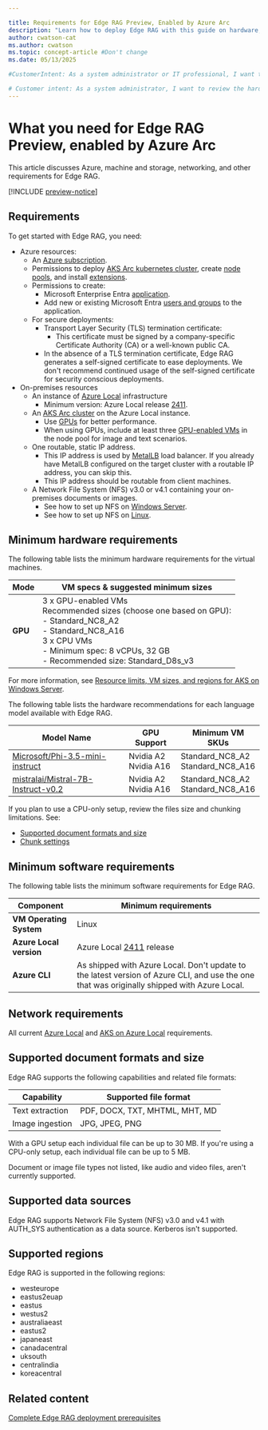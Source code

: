 ```yaml
---

title: Requirements for Edge RAG Preview, Enabled by Azure Arc
description: "Learn how to deploy Edge RAG with this guide on hardware, software, networking, and configuration requirements for success."
author: cwatson-cat
ms.author: cwatson
ms.topic: concept-article #Don't change
ms.date: 05/13/2025

#CustomerIntent: As a system administrator or IT professional, I want to understand the hardware, software, networking, and configuration requirements for deploying Edge RAG so that I can ensure my infrastructure meets the prerequisites for a successful deployment and operation.

# Customer intent: As a system administrator, I want to review the hardware, software, networking, and configuration requirements for deploying Edge RAG, so that I can prepare my infrastructure for a successful deployment and operation.
---
```


# What you need for Edge RAG Preview, enabled by Azure Arc

This article discusses Azure, machine and storage, networking, and other requirements for Edge RAG.

[!INCLUDE [preview-notice](includes/preview-notice.md)]

## Requirements

To get started with Edge RAG, you need:

- Azure resources:
  - An [Azure subscription](https://azure.microsoft.com/pricing/details/search/).
  - Permissions to deploy [AKS Arc kubernetes cluster](/azure/aks/hybrid/aks-create-clusters-portal), create [node pools](/azure/aks/hybrid/manage-node-pools), and install [extensions](/azure/azure-arc/kubernetes/extensions-release).
  - Permissions to create: 
    - Microsoft Enterprise Entra [application](/entra/identity/enterprise-apps/add-application-portal).
    - Add new or existing Microsoft Entra [users and groups](/entra/identity/enterprise-apps/add-application-portal-assign-users) to the application.
  - For secure deployments:
    - Transport Layer Security (TLS) termination certificate: 
      - This certificate must be signed by a company-specific Certificate Authority (CA) or a well-known public CA.
    - In the absence of a TLS termination certificate, Edge RAG generates a self-signed certificate to ease deployments. We don't recommend continued usage of the self-signed certificate for security conscious deployments.
- On-premises resources
  - An instance of [Azure Local](https://techcommunity.microsoft.com/blog/azurearcblog/introducing-azure-local-cloud-infrastructure-for-distributed-locations-enabled-b/4296017) infrastructure
    - Minimum version: Azure Local release [2411](/azure/azure-local/whats-new).
  - An [AKS Arc cluster](/azure/aks/hybrid/aks-create-clusters-portal) on the Azure Local instance.
    - Use [GPUs](/azure/aks/hybrid/deploy-gpu-node-pool) for better performance.
    - When using GPUs, include at least three [GPU-enabled VMs](/azure/azure-local/manage/gpu-preparation) in the node pool for image and text scenarios.
  - One routable, static IP address.
    - This IP address is used by [MetalLB](/azure/aks/hybrid/deploy-load-balancer-portal) load balancer. If you already have MetalLB configured on the target cluster with a routable IP address, you can skip this.
    - This IP address should be routable from client machines.
  - A Network File System (NFS) v3.0 or v4.1 containing your on-premises documents or images.
    - See how to set up NFS on [Windows Server](/windows-server/storage/nfs/deploy-nfs).
    - See how to set up NFS on [Linux](https://linuxconfig.org/how-to-configure-nfs-on-linux).

## Minimum hardware requirements

The following table lists the minimum hardware requirements for the virtual machines. 

| **Mode** | **VM specs & suggested minimum sizes** |
|---|---|
| **GPU** | 3 x GPU-enabled VMs </br>Recommended sizes (choose one based on GPU):</br>- Standard_NC8_A2<br>- Standard_NC8_A16<br>3 x CPU VMs<br> - Minimum spec: 8 vCPUs, 32 GB<br>- Recommended size: Standard_D8s_v3|

For more information, see [Resource limits, VM sizes, and regions for AKS on Windows Server](/azure/aks/hybrid/concepts-support).

The following table lists the hardware recommendations for each language model available with Edge RAG.

| **Model Name**                        | **GPU Support** | **Minimum VM SKUs**      |
|----------------------------------------|-----------------|--------------------------|
| [Microsoft/Phi-3.5-mini-instruct](https://huggingface.co/microsoft/Phi-3.5-mini-instruct)| Nvidia A2<br>Nvidia A16       | Standard_NC8_A2 <br>Standard_NC8_A16         |
| [mistralai/Mistral-7B-Instruct-v0.2](https://huggingface.co/mistralai/Mistral-7B-Instruct-v0.2)     | Nvidia A2<br>Nvidia A16      | Standard_NC8_A2 <br>Standard_NC8_A16         |


If you plan to use a CPU-only setup, review the files size and chunking limitations. See:
- [Supported document formats and size](#supported-document-formats-and-size)
- [Chunk settings](build-chat-solution-overview.md#chunk-settings)

## Minimum software requirements

The following table lists the minimum software requirements for Edge RAG.

| **Component** | **Minimum requirements** |
|---|---|
| **VM Operating System** |Linux|
| **Azure Local version** | Azure Local [2411](/azure/azure-local/whats-new) release |
| **Azure CLI** | As shipped with Azure Local. Don't update to the latest version of Azure CLI, and use the one that was originally shipped with Azure Local. |

## Network requirements

All current [Azure Local](/azure/azure-local/concepts/firewall-requirements) and [AKS on Azure Local](/azure/aks/hybrid/aks-hci-network-system-requirements) requirements.

## Supported document formats and size

Edge RAG supports the following capabilities and related file formats:

| **Capability** | **Supported file format** |
|---|---|
| Text extraction | PDF, DOCX, TXT, MHTML, MHT, MD |
| Image ingestion | JPG, JPEG, PNG |

With a GPU setup each individual file can be up to 30 MB. If you're using a CPU-only setup, each individual file can be up to 5 MB.

Document or image file types not listed, like audio and video files, aren't currently supported.

## Supported data sources

Edge RAG supports Network File System (NFS) v3.0  and v4.1 with AUTH_SYS authentication as a data source. Kerberos isn't supported.

## Supported regions

Edge RAG is supported in the following regions:

- westeurope
- eastus2euap
- eastus
- westus2
- australiaeast
- eastus2
- japaneast
- canadacentral
- uksouth
- centralindia
- koreacentral

## Related content

[Complete Edge RAG deployment prerequisites](complete-prerequisites.md)